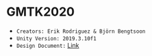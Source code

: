 # GMTK2020

- `Creators: Erik Rodriguez & Björn Bengtsoon`
- `Unity Version: 2019.3.10f1`
- `Design Document:` [Link](https://docs.google.com/document/d/1AtnCYRPDldehi_2CCRCT4wVvCb_pHGioBbfbd-jFe0g/edit?usp=sharing)
